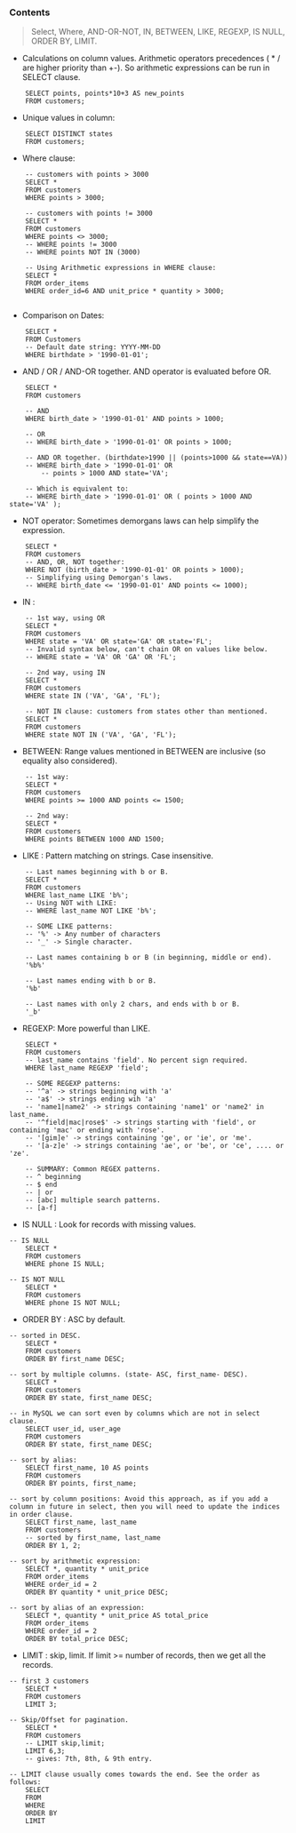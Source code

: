 ### Contents
> Select, Where, AND-OR-NOT, IN, BETWEEN, LIKE, REGEXP, IS NULL, ORDER BY, LIMIT.

- Calculations on column values. Arithmetic operators precedences ( * / are higher priority than +-). So arithmetic expressions can be run in SELECT clause.
```mysql
	SELECT points, points*10+3 AS new_points
	FROM customers;
```

- Unique values in column:
```mysql
	SELECT DISTINCT states
	FROM customers;
```

- Where clause:
```mysql
	-- customers with points > 3000
	SELECT *
	FROM customers
	WHERE points > 3000;

	-- customers with points != 3000
	SELECT *
	FROM customers
	WHERE points <> 3000;
	-- WHERE points != 3000
	-- WHERE points NOT IN (3000)

	-- Using Arithmetic expressions in WHERE clause:
	SELECT *
	FROM order_items
	WHERE order_id=6 AND unit_price * quantity > 3000;
	
```

- Comparison on Dates:
```mysql
	SELECT *
	FROM Customers
	-- Default date string: YYYY-MM-DD
	WHERE birthdate > '1990-01-01';
```

- AND / OR / AND-OR together. AND operator is evaluated before OR.
```mysql
	SELECT *
	FROM customers
	
	-- AND
	WHERE birth_date > '1990-01-01' AND points > 1000;
	
	-- OR
	-- WHERE birth_date > '1990-01-01' OR points > 1000;

	-- AND OR together. (birthdate>1990 || (points>1000 && state==VA))
	-- WHERE birth_date > '1990-01-01' OR 
		-- points > 1000 AND state='VA';
	
	-- Which is equivalent to:
	-- WHERE birth_date > '1990-01-01' OR ( points > 1000 AND state='VA' );
```

- NOT operator: Sometimes demorgans laws can help simplify the expression.
```mysql
	SELECT *
	FROM customers
	-- AND, OR, NOT together:
	WHERE NOT (birth_date > '1990-01-01' OR points > 1000);	
	-- Simplifying using Demorgan's laws.
	-- WHERE birth_date <= '1990-01-01' AND points <= 1000);	
```

- IN :
```mysql
	-- 1st way, using OR
	SELECT *
	FROM customers
	WHERE state = 'VA' OR state='GA' OR state='FL';
	-- Invalid syntax below, can't chain OR on values like below.
	-- WHERE state = 'VA' OR 'GA' OR 'FL';

	-- 2nd way, using IN
	SELECT *
	FROM customers
	WHERE state IN ('VA', 'GA', 'FL');

	-- NOT IN clause: customers from states other than mentioned.
	SELECT *
	FROM customers
	WHERE state NOT IN ('VA', 'GA', 'FL');
```

- BETWEEN: Range values mentioned in BETWEEN are inclusive (so equality also considered).
```mysql
	-- 1st way:
	SELECT *
	FROM customers
	WHERE points >= 1000 AND points <= 1500;

	-- 2nd way:
	SELECT *
	FROM customers
	WHERE points BETWEEN 1000 AND 1500;
```

- LIKE : Pattern matching on strings. Case insensitive.
```mysql
	-- Last names beginning with b or B.
	SELECT *
	FROM customers
	WHERE last_name LIKE 'b%';
	-- Using NOT with LIKE:
	-- WHERE last_name NOT LIKE 'b%';

	-- SOME LIKE patterns:
	-- '%' -> Any number of characters
	-- '_' -> Single character.
	
	-- Last names containing b or B (in beginning, middle or end).
	'%b%'
	
	-- Last names ending with b or B.
	'%b'
	
	-- Last names with only 2 chars, and ends with b or B.
	'_b'
```

- REGEXP: More powerful than LIKE.
```mysql
	SELECT *
	FROM customers
	-- last_name contains 'field'. No percent sign required.
	WHERE last_name REGEXP 'field';

	-- SOME REGEXP patterns:
	-- '^a' -> strings beginning with 'a'
	-- 'a$' -> strings ending wih 'a'
	-- 'name1|name2' -> strings containing 'name1' or 'name2' in last_name.
	-- '^field|mac|rose$' -> strings starting with 'field', or containing 'mac' or ending with 'rose'.
	-- '[gim]e' -> strings containing 'ge', or 'ie', or 'me'.
	-- '[a-z]e' -> strings containing 'ae', or 'be', or 'ce', .... or 'ze'.

	-- SUMMARY: Common REGEX patterns.
	-- ^ beginning
	-- $ end
	-- | or
	-- [abc] multiple search patterns.
	-- [a-f]
```

- IS NULL : Look for records with missing values.
```mysql
-- IS NULL
	SELECT *
	FROM customers	
	WHERE phone IS NULL;

-- IS NOT NULL
	SELECT *
	FROM customers	
	WHERE phone IS NOT NULL;
```

- ORDER BY :  ASC by default.
```mysql
-- sorted in DESC.
	SELECT *
	FROM customers	
	ORDER BY first_name DESC;

-- sort by multiple columns. (state- ASC, first_name- DESC).
	SELECT *
	FROM customers	
	ORDER BY state, first_name DESC;

-- in MySQL we can sort even by columns which are not in select clause.
	SELECT user_id, user_age
	FROM customers	
	ORDER BY state, first_name DESC;

-- sort by alias:
	SELECT first_name, 10 AS points
	FROM customers
	ORDER BY points, first_name;

-- sort by column positions: Avoid this approach, as if you add a column in future in select, then you will need to update the indices in order clause.
	SELECT first_name, last_name
	FROM customers
	-- sorted by first_name, last_name
	ORDER BY 1, 2;

-- sort by arithmetic expression:
	SELECT *, quantity * unit_price
	FROM order_items
	WHERE order_id = 2
	ORDER BY quantity * unit_price DESC;

-- sort by alias of an expression:
	SELECT *, quantity * unit_price AS total_price
	FROM order_items
	WHERE order_id = 2
	ORDER BY total_price DESC;
```

- LIMIT : skip, limit. If limit >= number of records, then we get all the records.
```mysql
-- first 3 customers
	SELECT *
	FROM customers	
	LIMIT 3;

-- Skip/Offset for pagination.
	SELECT *
	FROM customers	
	-- LIMIT skip,limit;
	LIMIT 6,3;
	-- gives: 7th, 8th, & 9th entry.

-- LIMIT clause usually comes towards the end. See the order as follows:
	SELECT 
	FROM
	WHERE
	ORDER BY
	LIMIT
```